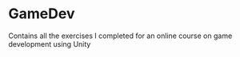 # GameDev
Contains all the exercises I completed for an online course on game development using Unity
